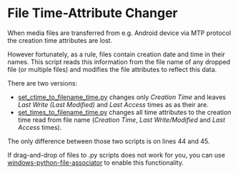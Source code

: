 # File Time-Attribute Changer

When media files are transferred from e.g. Android device via MTP protocol the creation time attributes are lost. 

However fortunately, as a rule, files contain creation date and time in their names. This script reads this information from the file name of any dropped file (or multiple files) and modifies the file attributes to reflect this data.

There are two versions:
- [set_ctime_to_filename_time.py](set_ctime_to_filename_time.py) changes only _Creation Time_ and leaves _Last Write (Last Modified)_ and _Last Access_ times as as their are.
- [set_times_to_filename_time.py](set_times_to_filename_time.py) changes all time attributes to the creation time read from file name (_Creation Time_, _Last Write/Modified_ and _Last Access_ times).

The only difference between those two scripts is on lines 44 and 45.



If drag-and-drop of files to .py scripts does not work for you, you can use [windows-python-file-associator](https://github.com/bojanpotocnik/windows-python-file-associator) to enable this functionality.
